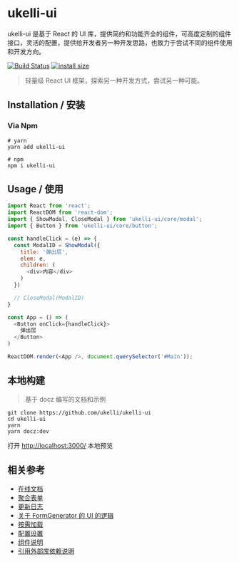 # ukelli-ui

ukelli-ui 是基于 React 的 UI 库，提供简约和功能齐全的组件，可高度定制的组件接口，灵活的配置，提供给开发者另一种开发思路，也致力于尝试不同的组件使用和开发方向。

[![Build Status](https://travis-ci.org/ukelli/ukelli-ui.svg?branch=master)](https://travis-ci.org/ukelli/ukelli-ui)
[![install size](https://packagephobia.now.sh/badge?p=ukelli-ui)](https://packagephobia.now.sh/result?p=ukelli-ui)

> 轻量级 React UI 框架，探索另一种开发方式，尝试另一种可能。

## Installation / 安装

### Via Npm

```shell
# yarn
yarn add ukelli-ui

# npm
npm i ukelli-ui
```

## Usage / 使用

```js
import React from 'react';
import ReactDOM from 'react-dom';
import { ShowModal, CloseModal } from 'ukelli-ui/core/modal';
import { Button } from 'ukelli-ui/core/button';

const handleClick = (e) => {
  const ModalID = ShowModal({
    title: '弹出层',
    elem: e,
    children: (
      <div>内容</div>
    )
  })

  // CloseModal(ModalID)
}

const App = () => (
  <Button onClick={handleClick}>
    弹出层
  </Button>
)

ReactDOM.render(<App />, document.querySelector('#Main'));
```

## 本地构建

> 基于 docz 编写的文档和示例

```shell
git clone https://github.com/ukelli/ukelli-ui
cd ukelli-ui
yarn
yarn docz:dev
```

打开 [http://localhost:3000/](http://localhost:3000/) 本地预览

## 相关参考

- [在线文档](https://ui.ukelli.com/)
- [聚合表单](https://ui.ukelli.com/#/G-Desc)
- [更新日志](./docs/CHANGELOG.md)
- [关于 FormGenerator 的 UI 的逻辑](./docs/ui-logic.md)
- [按需加载](./docs/import-desc.md)
- [配置设置](./docs/configuration.md)
- [组件说明](./docs/components.md)
- [引用外部库依赖说明](./docs/components.md)
